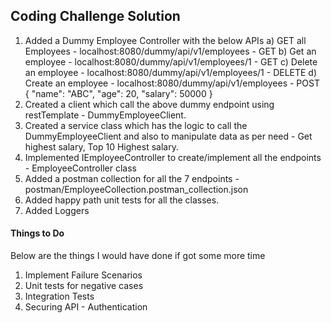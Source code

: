## Coding Challenge Solution

1. Added a Dummy Employee Controller with the below APIs
    a) GET all Employees - localhost:8080/dummy/api/v1/employees - GET
    b) Get an employee - localhost:8080/dummy/api/v1/employees/1 - GET
    c) Delete an employee - localhost:8080/dummy/api/v1/employees/1 - DELETE
    d) Create an employee - localhost:8080/dummy/api/v1/employees - POST
    {
        "name": "ABC",
        "age": 20,
        "salary": 50000
    }
2. Created a client which call the above dummy endpoint using restTemplate - DummyEmployeeClient.
3. Created a service class which has the logic to call the DummyEmployeeClient and also to manipulate data as per need - Get highest salary, Top 10 Highest salary.
4. Implemented IEmployeeController to create/implement all the endpoints - EmployeeController class
5. Added a postman collection for all the 7 endpoints - postman/EmployeeCollection.postman_collection.json
6. Added happy path unit tests for all the classes.
7. Added Loggers

#### Things to Do

Below are the things I would have done if got some more time

1. Implement Failure Scenarios
2. Unit tests for negative cases
3. Integration Tests
4. Securing API - Authentication